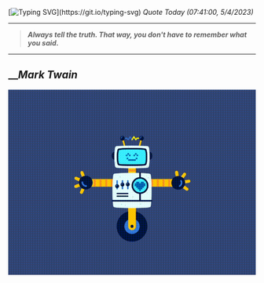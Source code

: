 [![Typing SVG](https://readme-typing-svg.herokuapp.com?font=Press+Start+2P&color=C2F784&size=35&width=900&height=100&lines=Hello+World%2C+I'm+Hung+!)](https://git.io/typing-svg) 
_Quote Today (07:41:00, 5/4/2023)_
___
>**_Always tell the truth. That way, you don't have to remember what you said._**
___

## __**_Mark Twain_**

![RobotDance](src/assets/images/robot-dancing-dribble.gif?style=center)
